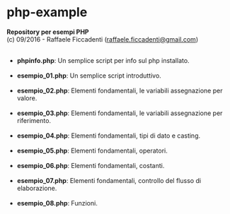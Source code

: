 # php-example
<strong> Repository per esempi PHP </strong>
<br>
(c) 09/2016 - Raffaele Ficcadenti (raffaele.ficcadenti@gmail.com) 
<ul>
	<br>
	<li><b>phpinfo.php</b>: Un semplice script per info sul php installato.</li>
	<br>
	<li><b>esempio_01.php</b>: Un semplice script introduttivo.</li>
	<br>
	<li><b>esempio_02.php</b>: Elementi fondamentali, le variabili assegnazione per valore.</li>
	<br>
	<li><b>esempio_03.php</b>: Elementi fondamentali, le variabili assegnazione per riferimento.</li>
	<br>
	<li><b>esempio_04.php</b>: Elementi fondamentali, tipi di dato e casting.</li>
	<br>
	<li><b>esempio_05.php</b>: Elementi fondamentali, operatori.</li>
	<br>
	<li><b>esempio_06.php</b>: Elementi fondamentali, costanti.</li>
	<br>
	<li><b>esempio_07.php</b>: Elementi fondamentali, controllo del flusso di elaborazione.</li>
	<br>
	<li><b>esempio_08.php</b>: Funzioni.</li>

</ul>
